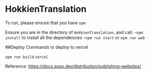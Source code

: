 # HokkienTranslation

To run, please ensure that you have `npm`

Ensure you are in the directory of `HokkienTranslation`, and call:
-`npm install` to install all the dependencies
-`npm run start` or `npm run web`

##Deploy
Commands to deploy to vercel

`npm run build`
`vercel`

Reference: https://docs.expo.dev/distribution/publishing-websites/
